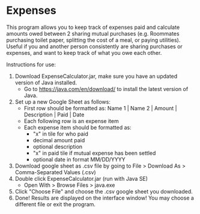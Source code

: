 # Expenses

This program allows you to keep track of expenses paid and calculate amounts owed between 2 sharing mutual purchases (e.g. Roommates purchasing toilet paper, splitting the cost of a meal, or paying utilities). Useful if you and another person consistently are sharing purchases or expenses, and want to keep track of what you owe each other.

Instructions for use:

1. Download ExpenseCalculator.jar, make sure you have an updated version of Java installed.
      - Go to https://java.com/en/download/ to install the latest version of Java.
2. Set up a new Google Sheet as follows:
   - First row should be formatted as: Name 1 | Name 2 | Amount | Description | Paid | Date
   - Each following row is an expense item
   - Each expense item should be formatted as: 
        - "x" in tile for who paid
        - decimal amount paid
        - optional description
        - "x" in paid tile if mutual expense has been settled
        - optional date in format MM/DD/YYYY
3. Download google sheet as .csv file by going to File > Download As > Comma-Separated Values (.csv)
4. Double click ExpenseCalculator.jar (run with Java SE)
      - Open With > Browse Files > java.exe
5. Click "Choose File" and choose the .csv google sheet you downloaded.
6. Done! Results are displayed on the interface window! You may choose a different file or exit the program.
